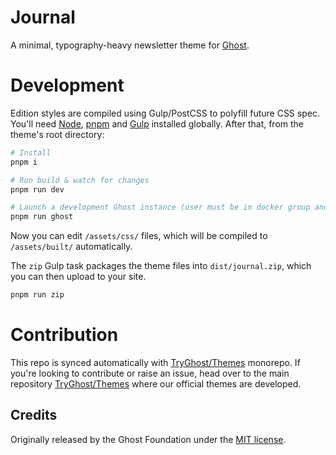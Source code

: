 # Journal

A minimal, typography-heavy newsletter theme for [Ghost](https://github.com/TryGhost/Ghost).

# Development

Edition styles are compiled using Gulp/PostCSS to polyfill future CSS spec. You'll need [Node](https://nodejs.org/), [pnpm](https://pnpm.io/) and [Gulp](https://gulpjs.com) installed globally. After that, from the theme's root directory:

```bash
# Install
pnpm i

# Run build & watch for changes
pnpm run dev

# Launch a development Ghost instance (user must be in docker group and docker installed)
pnpm run ghost
```

Now you can edit `/assets/css/` files, which will be compiled to `/assets/built/` automatically.

The `zip` Gulp task packages the theme files into `dist/journal.zip`, which you can then upload to your site.

```bash
pnpm run zip
```

# Contribution

This repo is synced automatically with [TryGhost/Themes](https://github.com/TryGhost/Themes) monorepo. If you're looking to contribute or raise an issue, head over to the main repository [TryGhost/Themes](https://github.com/TryGhost/Themes) where our official themes are developed.

## Credits
Originally released by the Ghost Foundation under the [MIT license](LICENSE).
